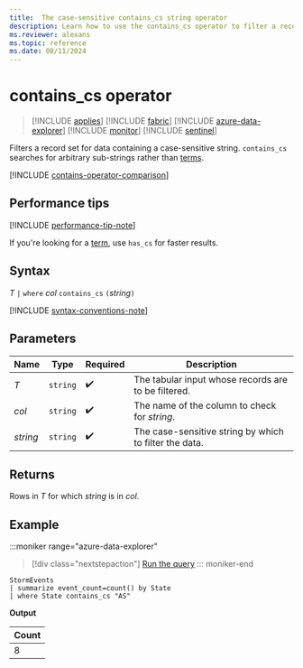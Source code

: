 ```yaml
---
title:  The case-sensitive contains_cs string operator
description: Learn how to use the contains_cs operator to filter a record set for data containing a case-sensitive string.
ms.reviewer: alexans
ms.topic: reference
ms.date: 08/11/2024
---
```

# contains_cs operator

> [!INCLUDE [applies](../includes/applies-to-version/applies.md)] [!INCLUDE [fabric](../includes/applies-to-version/fabric.md)] [!INCLUDE [azure-data-explorer](../includes/applies-to-version/azure-data-explorer.md)] [!INCLUDE [monitor](../includes/applies-to-version/monitor.md)] [!INCLUDE [sentinel](../includes/applies-to-version/sentinel.md)]

Filters a record set for data containing a case-sensitive string. `contains_cs` searches for arbitrary sub-strings rather than [terms](datatypes-string-operators.md#what-is-a-term).

[!INCLUDE [contains-operator-comparison](../includes/contains-operator-comparison.md)]

## Performance tips

[!INCLUDE [performance-tip-note](../includes/performance-tip-note.md)]

If you're looking for a [term](datatypes-string-operators.md#what-is-a-term), use `has_cs` for faster results.

## Syntax

*T* `|` `where` *col* `contains_cs` `(`*string*`)`

[!INCLUDE [syntax-conventions-note](../includes/syntax-conventions-note.md)]

## Parameters

| Name | Type | Required | Description |
|--|--|--|--|
| *T* | `string` |  :heavy_check_mark: | The tabular input whose records are to be filtered. |
| *col* | `string` |  :heavy_check_mark: | The name of the column to check for *string*. |
| *string* | `string` |  :heavy_check_mark: | The case-sensitive string by which to filter the data. |

## Returns

Rows in *T* for which *string* is in *col*.

## Example

:::moniker range="azure-data-explorer"
> [!div class="nextstepaction"]
> <a href="https://dataexplorer.azure.com/clusters/help/databases/Samples?query=H4sIAAAAAAAAAwsuyS/KdS1LzSsp5qpRKC7NzU0syqxKVUgFCcUn55fmldiCSQ1NhaRKheCSxJJUoMLyjNSiVAhPITk/ryQxM684PrlYQckxWAkAynmLoFMAAAA=" target="_blank">Run the query</a>
::: moniker-end

```kusto
StormEvents
| summarize event_count=count() by State
| where State contains_cs "AS"
```

**Output**

|Count|
|-----|
|8|
